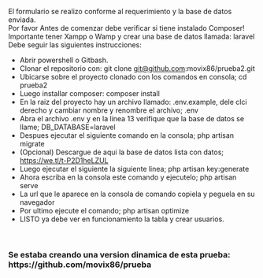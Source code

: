
El formulario se realizo conforme al requerimiento y la base de datos enviada. <br>
Por favor Antes de comenzar debe verificar si tiene instalado Composer! <br>
Importante tener Xampp o Wamp y crear una base de datos llamada: laravel <br>
Debe seguir las siguientes instrucciones:

- Abrir powershell o Gitbash.
- Clonar el repositorio con: git clone git@github.com:movix86/prueba2.git
- Ubicarse sobre el proyecto clonado con los comandos en consola; cd prueba2
- Luego installar composer: composer install
- En la raiz del proyecto hay un archivo llamado: .env.example, dele clci derecho y cambiar nombre y renombre el archivo; .env
- Abra el archivo .env y en la linea 13 verifique que la base de datos se llame; DB_DATABASE=laravel
- Despues ejecutar el siguiente comando en la consola; php artisan migrate
- (Opcional) Descargue de aqui la base de datos lista con datos; https://we.tl/t-P2D1heLZUL
- Luego ejecutar el siguiente la siguiente linea; php artisan key:generate
- Ahora escriba en la consola este comando y ejecutelo; php artisan serve
- La url que le aparece en la consola de comando copiela y peguela en su navegador
- Por ultimo ejecute el comando; php artisan optimize
- LISTO ya debe ver en funcionamiento la tabla y crear usuarios.
<br>

<h3> Se estaba creando una version dinamica de esta prueba: https://github.com/movix86/prueba </h3>

